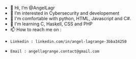 - 👋 Hi, I’m @AngelLagr
- 👀 I’m interested in Cybersecurity and developement
- 🌱 I'm comfortable with python, HTML, Javascript and C#.
- 🤖 I'm learning C, Haskell, CSS and PHP
- 📫 How to reach me on :
-     Linkedin : linkedin.com/in/angel-lagrange-3bba34250
-     Email : angellagrange.contact@gmail.com

<!---
AngelLagr/AngelLagr is a ✨ special ✨ repository because its `README.md` (this file) appears on your GitHub profile.
You can click the Preview link to take a look at your changes.
--->
